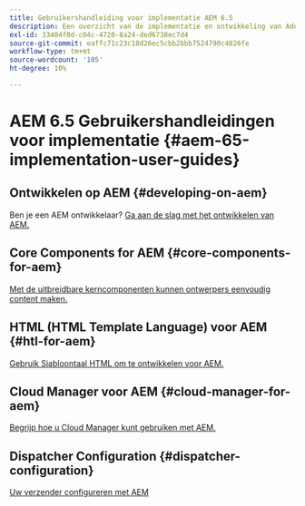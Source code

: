 ```yaml
---
title: Gebruikershandleiding voor implementatie AEM 6.5
description: Een overzicht van de implementatie en ontwikkeling van Adobe Experience Manager 6.5.
exl-id: 33404f0d-c04c-4720-8a24-ded6738ec7d4
source-git-commit: eaffc71c23c18d26ec5cbb2bbb7524790c4826fe
workflow-type: tm+mt
source-wordcount: '105'
ht-degree: 10%

---
```


# AEM 6.5 Gebruikershandleidingen voor implementatie {#aem-65-implementation-user-guides}

## Ontwikkelen op AEM {#developing-on-aem}

Ben je een AEM ontwikkelaar? [Ga aan de slag met het ontwikkelen van AEM.](/help/sites-developing/home.md)

## Core Components for AEM {#core-components-for-aem}

[Met de uitbreidbare kerncomponenten kunnen ontwerpers eenvoudig content maken.](https://experienceleague.adobe.com/docs/experience-manager-core-components/using/introduction.html)

## HTML (HTML Template Language) voor AEM {#htl-for-aem}

[Gebruik Sjabloontaal HTML om te ontwikkelen voor AEM.](https://experienceleague.adobe.com/docs/experience-manager-htl/content/overview.html)

## Cloud Manager voor AEM {#cloud-manager-for-aem}

[Begrijp hoe u Cloud Manager kunt gebruiken met AEM.](https://experienceleague.adobe.com/docs/experience-manager-cloud-manager/content/introduction.html)

## Dispatcher Configuration {#dispatcher-configuration}

[Uw verzender configureren met AEM](https://experienceleague.adobe.com/docs/experience-manager-dispatcher/using/dispatcher.html)
